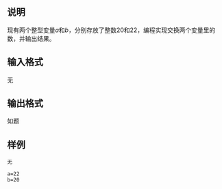 <h2>说明</h2>

现有两个整型变量$a$和$b$，分别存放了整数$20$和$22$，编程实现交换两个变量里的数，并输出结果。
<h2>输入格式</h2>

无

<h2>输出格式</h2>

如题

<h2>样例</h2>
<pre><code class="language-input1">无</code></pre><pre><code class="language-output1">a=22
b=20</code></pre>
